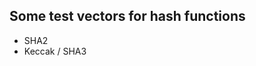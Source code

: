 
Some test vectors for hash functions
------------------------------------

- SHA2
- Keccak / SHA3

